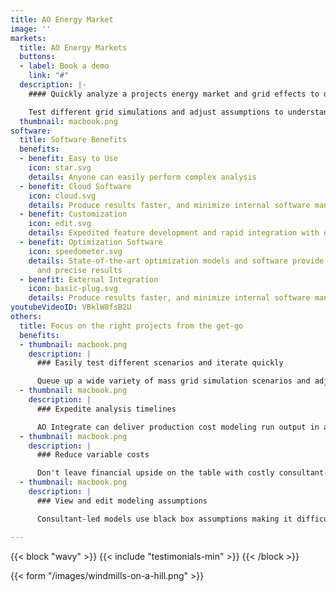```yaml
---
title: AO Energy Market
image: ''
markets:
  title: AO Energy Markets
  buttons:
  - label: Book a demo
    link: "#"
  description: |-
    #### Quickly analyze a projects energy market and grid effects to determine its financial viability and risk.

    Test different grid simulations and adjust assumptions to understand key considerations, including: basis risk, pricing, congestion, and overall financial viability of a site.
  thumbnail: macbook.png
software:
  title: Software Benefits
  benefits:
  - benefit: Easy to Use
    icon: star.svg
    details: Anyone can easily perform complex analysis
  - benefit: Cloud Software
    icon: cloud.svg
    details: Produce results faster, and minimize internal software management
  - benefit: Customization
    icon: edit.svg
    details: Expedited feature development and rapid integration with existing tools
  - benefit: Optimization Software
    icon: speedometer.svg
    details: State-of-the-art optimization models and software provide highly accurate
      and precise results
  - benefit: External Integration
    icon: basic-plug.svg
    details: Produce results faster, and minimize internal software management
youtubeVideoID: VBklW8fsB2U
others:
  title: Focus on the right projects from the get-go
  benefits:
  - thumbnail: macbook.png
    description: |
      ### Easily test different scenarios and iterate quickly

      Queue up a wide variety of mass grid simulation scenarios and adjust parameters after the initial run to find the right configuration. Consultant-provided runs typically only include a few scenario views and revised scenarios come with additional multi-week timelines.
  - thumbnail: macbook.png
    description: |
      ### Expedite analysis timelines

      AO Integrate can deliver production cost modeling run output in a matter of hours vs. 2-4 weeks with consultants.
  - thumbnail: macbook.png
    description: |
      ### Reduce variable costs

      Don't leave financial upside on the table with costly consultant-led modeling runs. Our solution allows you to cost-effectively evaluate as many scenarios as needed to optimize your project and identify the ideal parameters.
  - thumbnail: macbook.png
    description: |
      ### View and edit modeling assumptions

      Consultant-led models use black box assumptions making it difficult for developers to understand what is being analyzed and adjust parameters as needed. We use an open modeling approach so you can clearly view and augment the assumptions to better align with your team's approach.

---
```

{{< block "wavy" >}}
{{< include "testimonials-min" >}}
{{< /block >}}

{{< form "/images/windmills-on-a-hill.png" >}}